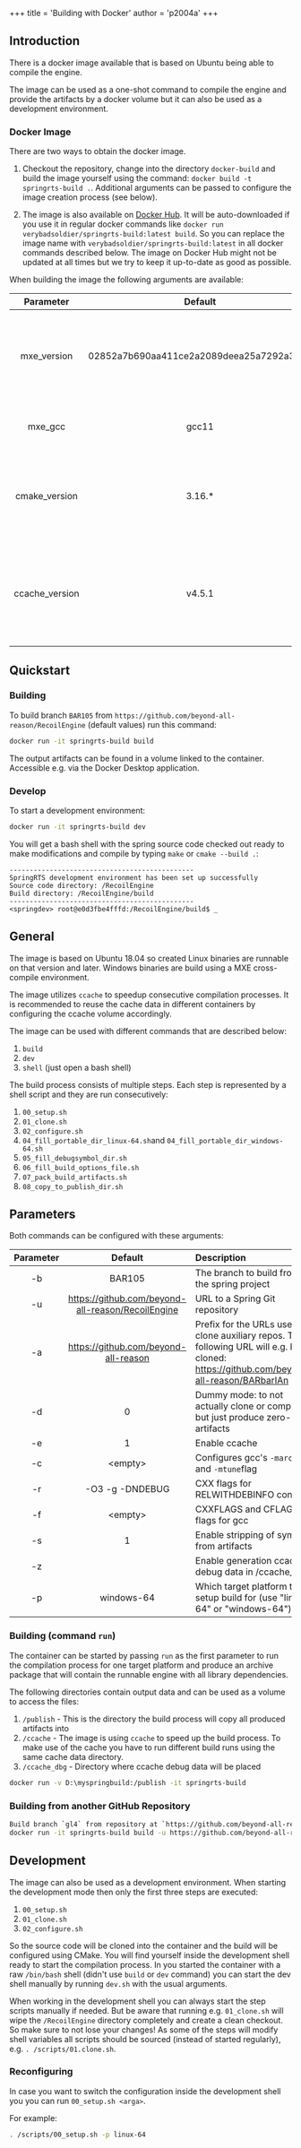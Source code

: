 +++
title = 'Building with Docker'
author = 'p2004a'
+++

## Introduction

There is a docker image available that is based on Ubuntu being able to compile the engine.

The image can be used as a one-shot command to compile the engine and provide the artifacts by a docker volume but it can also be used as a development environment.

### Docker Image

There are two ways to obtain the docker image.

1. Checkout the repository, change into the directory `docker-build` and build the image yourself using the command: `docker build -t springrts-build .`. Additional arguments can be passed to configure the image creation process (see below).

2. The image is also available on [Docker Hub](https://hub.docker.com/repository/docker/verybadsoldier/springrts-build). It will be auto-downloaded if you use it in regular docker commands like `docker run verybadsoldier/springrts-build:latest build`. So you can replace the image name with `verybadsoldier/springrts-build:latest` in all docker commands described below.
   The image on Docker Hub might not be updated at all times but we try to keep it up-to-date as good as possible.

When building the image the following arguments are available:

|   Parameter    |                 Default                  | Description                                                                       |
| :------------: | :--------------------------------------: | :-------------------------------------------------------------------------------- |
|  mxe_version   | 02852a7b690aa411ce2a2089deea25a7292a33d6 | Version of MXE to use. This can be a commit hash but also a tag or branch name    |
|    mxe_gcc     |                  gcc11                   | Defines which gcc plugin to use in MXE                                            |
| cmake_version  |                 3.16.\*                  | Defines a CMake version string to be used when installing CMake via `pip`         |
| ccache_version |                  v4.5.1                  | Version of ccache to use. This can be a commit hash but also a tag or branch name |

## Quickstart

### Building

To build branch `BAR105` from `https://github.com/beyond-all-reason/RecoilEngine` (default values) run this command:

```bash
docker run -it springrts-build build
```

The output artifacts can be found in a volume linked to the container. Accessible e.g. via the Docker Desktop application.

### Develop

To start a development environment:

```bash
docker run -it springrts-build dev
```

You will get a bash shell with the spring source code checked out ready to make modifications and compile by typing `make` or `cmake --build .`:

```
----------------------------------------------
SpringRTS development environment has been set up successfully
Source code directory: /RecoilEngine
Build directory: /RecoilEngine/build
----------------------------------------------
<springdev> root@e0d3fbe4fffd:/RecoilEngine/build$ _
```

## General

The image is based on Ubuntu 18.04 so created Linux binaries are runnable on that version and later. Windows binaries are build using a MXE cross-compile environment.

The image utilizes `ccache` to speedup consecutive compilation processes. It is recommended to reuse the cache data in different containers by configuring the ccache volume accordingly.

The image can be used with different commands that are described below:

1. `build`
2. `dev`
3. `shell` (just open a bash shell)

The build process consists of multiple steps. Each step is represented by a shell script and they are run consecutively:

1. `00_setup.sh`
2. `01_clone.sh`
3. `02_configure.sh`
4. `04_fill_portable_dir_linux-64.sh`and `04_fill_portable_dir_windows-64.sh`
5. `05_fill_debugsymbol_dir.sh`
6. `06_fill_build_options_file.sh`
7. `07_pack_build_artifacts.sh`
8. `08_copy_to_publish_dir.sh`

## Parameters

Both commands can be configured with these arguments:

| Parameter |                      Default                      | Description                                                                                                                              |
| :-------: | :-----------------------------------------------: | :--------------------------------------------------------------------------------------------------------------------------------------- |
|    -b     |                      BAR105                       | The branch to build from the spring project                                                                                              |
|    -u     | https://github.com/beyond-all-reason/RecoilEngine | URL to a Spring Git repository                                                                                                           |
|    -a     |       https://github.com/beyond-all-reason        | Prefix for the URLs used to clone auxiliary repos. The following URL will e.g. be cloned: https://github.com/beyond-all-reason/BARbarIAn |
|    -d     |                         0                         | Dummy mode: to not actually clone or compile but just produce zero-size artifacts                                                        |
|    -e     |                         1                         | Enable ccache                                                                                                                            |
|    -c     |                     \<empty\>                     | Configures gcc's `-march` and `-mtune`flag                                                                                               |
|    -r     |                  -O3 -g -DNDEBUG                  | CXX flags for RELWITHDEBINFO config                                                                                                      |
|    -f     |                     \<empty\>                     | CXXFLAGS and CFLAGS flags for gcc                                                                                                        |
|    -s     |                         1                         | Enable stripping of symbols from artifacts                                                                                               |
|    -z     |                                                   | Enable generation ccache debug data in /ccache_dbg                                                                                       |
|    -p     |                    windows-64                     | Which target platform to setup build for (use "linux-64" or "windows-64")                                                                |

### Building (command `run`)

The container can be started by passing `run` as the first parameter to run the compilation process for one target platform and produce an archive package that will contain the runnable engine with all library dependencies.

The following directories contain output data and can be used as a volume to access the files:

1. `/publish` - This is the directory the build process will copy all produced artifacts into
2. `/ccache` - The image is using `ccache` to speed up the build process. To make use of the cache you have to run different build runs using the same cache data directory.
3. `/ccache_dbg` - Directory where ccache debug data will be placed

```bash
docker run -v D:\myspringbuild:/publish -it springrts-build
```

### Building from another GitHub Repository

```bash
Build branch `gl4` from repository at `https://github.com/beyond-all-reason/RecoilEngine`:
docker run -it springrts-build build -u https://github.com/beyond-all-reason/RecoilEngine -b gl4 -p linux-64
```

## Development

The image can also be used as a development environment. When starting the development mode then only the first three steps are executed:

1. `00_setup.sh`
2. `01_clone.sh`
3. `02_configure.sh`

So the source code will be cloned into the container and the build will be configured using CMake. You will find yourself inside the development shell ready to start the compilation process.
In you started the container with a raw `/bin/bash` shell (didn't use `build` or `dev` command) you can start the dev shell manually by running `dev.sh` with the usual arguments.

When working in the development shell you can always start the step scripts manually if needed. But be aware that running e.g. `01_clone.sh` will wipe the `/RecoilEngine` directory completely and create a clean checkout. So make sure to not lose your changes!
As some of the steps will modify shell variables all scripts should be sourced (instead of started regularly), e.g. `. /scripts/01.clone.sh`.

### Reconfiguring

In case you want to switch the configuration inside the development shell you you can run `00_setup.sh <arga>`.

For example:

```bash
. /scripts/00_setup.sh -p linux-64
```
